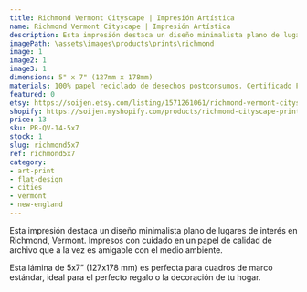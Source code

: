 ```yaml
---
title: Richmond Vermont Cityscape | Impresión Artística
name: Richmond Vermont Cityscape | Impresión Artística
description: Esta impresión destaca un diseño minimalista plano de lugares de interés en Richmond, Vermont. Impresos con cuidado en un papel de calidad de archivo que a la vez es amigable con el medio ambiente.
imagePath: \assets\images\products\prints\richmond
image: 1
image2: 1
image3: 1
dimensions: 5" x 7" (127mm x 178mm)
materials: 100% papel reciclado de desechos postconsumos. Certificado FSC.
featured: 0
etsy: https://soijen.etsy.com/listing/1571261061/richmond-vermont-cityscape-art-print?utm_source=Copy&utm_medium=ListingManager&utm_campaign=Share&utm_term=so.lmsm&share_time=1695299763083
shopify: https://soijen.myshopify.com/products/richmond-cityscape-print
price: 13
sku: PR-QV-14-5x7
stock: 1
slug: richmond5x7
ref: richmond5x7
category:
- art-print
- flat-design
- cities
- vermont
- new-england
---
```

Esta impresión destaca un diseño minimalista plano de lugares de interés en Richmond, Vermont. Impresos con cuidado en un papel de calidad de archivo que a la vez es amigable con el medio ambiente.

Esta lámina de 5x7” (127x178 mm) es perfecta para cuadros de marco estándar, ideal para el perfecto regalo o la decoración de tu hogar.